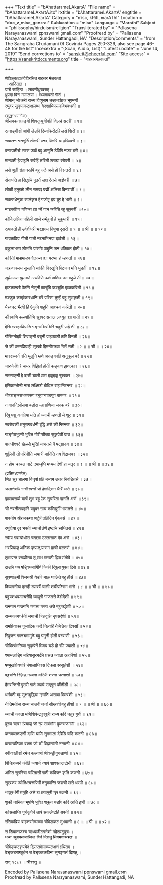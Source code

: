 +++
"Text title" = "bAhattarameLAkartA"
"File name" = "bAhattarameLAkartA.itx"
itxtitle = "bAhattarameLAkartA"
engtitle = "bAhattarameLAkartA"
Category = "misc, kRitI, marAThI"
Location = "doc_z_misc_general"
Sublocation = "misc"
Language = "Marathi"
Subject = "philosophy/hinduism/religion"
"Transliterated by" = "Pallasena Narayanaswami ppnswami gmail.com"
"Proofread by" = "Pallasena Narayanaswami, Sunder Hattangadi, NA"
"Description/comments" = "from The Samgraha Chudamani Of Govinda Pages 290-326, also see page 46-48 for the list"
Indexextra = "(Scan, Audio, List)"
"Latest update" = "June 14, 2019"
"Send corrections to" = "sanskrit@cheerful.com"
"Site access" = "https://sanskritdocuments.org"
title = "बाहत्तरमेळाकर्ता"

+++
  
 श्रीवेङ्कटकविविरचित बाहत्तर मेळकर्ता   
। आदिताल ।  
याचें साहित्य ।  लावणीध्रुपदसह ।  
ध्रुपदा विना मणालयां ।  मध्यमावती गीती ।  
श्रीमान् जो करी राज्य विष्णुसम चव्हानवंशज भूपमणी ।  
रघुवर सुकृपाकटाक्षलब्ध त्रिदशाधिपसम विभवधणी ॥  
  
(शुद्धमध्यममेल)  
श्रीसमकनकाङ्गी शिवनृपपुत्रीपति विलसे सदरीं ॥ १॥  
  
रत्नाङ्गीसी आंगी लेउनि दिव्यकिरीटहिं लसे शिरीं ॥ २॥  
  
सकलन गानमूर्ति शोभवी धनद विभवि या पृथ्विवरी ॥ ३॥  
  
वनस्पतीची सरस फळें बहु आणुनि ठेविति नजर बरी ॥ ४॥  
  
मानवती हे पाहुनि सर्वहिं करिती श्लाघा परोपरी ॥ ५॥  
  
लसे श्रुती संतानरूपि बहु फळे असे हो निरन्तरी ॥ ६॥  
  
सेनापति हा सिद्धचि पुढती लक्ष देतसे आज्ञेवरी ॥ ७॥  
  
लोकी हनुमतो लीन रामपद पद्मीं अलिसा दिनरात्रीं ॥ ८॥  
  
सवत्सधेनुका सालंकृत हे गजोष्ट्र हय युग हे भारी ॥ ९॥  
  
नाटकप्रिया गणिका ह्या कीं गान करिति बहु सुस्वरीं ॥ १०॥  
  
कोकिलप्रिया पहिली साजे रम्भेहुनी हे सुकुमारी ॥ ११॥  
  
रूपावती ही उर्वशीपरी भरतागम निपुणा दुसरी ॥ १ ॥ ॥ श्री ॥ ॥  १२॥  
  
गायकप्रिया गीती गाती नटनाभिनया दावीती ॥ १३॥  
  
वकुलाभरण शोभति यांसचि पाहुनि जन थक्कित होती ॥ १४॥  
  
करिती मायामाळवगौळाच्या ह्या बरव्या हो म्हणती ॥ १५॥  
  
चक्रवाकसम सुस्तनि यांप्रति निरखुनि विटजन मनि भुलती ॥ १६॥  
  
सूर्यकान्त सुमनाने लसविति कर्ण अणिक नग बहुले ती ॥ १७॥  
  
हाटकाम्बरी पैठणि नेसुनी कार्चुबि कञ्चुकि झळकविती ॥ १८॥  
  
मञ्जुळ करझंकारध्वनि बरि परिसा तुम्ही बहु सुज्ञकृती ॥ १९॥  
  
भैरवनट भैरवी हिं ऐकुनि पाहुनि आश्चर्या करिती ॥ २०॥  
  
कीरवाणि कळवांतिणि सुस्वर सताल लययुत ह्या गाती ॥ २१॥  
  
हेचि खरहरप्रियाति गङ्गा शिवशिरिं चढुनी पाहे ती ॥ २२॥  
  
गौरिमनोहरि शिवाङ्गी बसुनी पाहायाशी करि विनती ॥ २३॥  
  
जे कीं वरुणप्रियाही सुखवी हिमनीराच्या मिसें सती ॥ २ ॥ ॥ श्री ॥ ॥  २४॥  
  
माररञ्जनी रति भुलुनि म्हणे अनङ्गपति अनुकूल बरें ॥ २५॥  
  
चारुकेशि हे चामर विझितां होती कङ्कण झणत्कार ॥ २६॥  
  
सरसाङ्गी हे दासी घाली वारा हळुहळु सुखकर ॥ २७॥  
  
हरिकाम्भोजी नाच लक्ष्मिशी बोधिल राहा निरन्तर ॥ २८॥  
  
धीरशङ्कराभरणरूप रघुराजपादयुग दासवर ॥ २९॥  
  
नागानन्दिनीसमा बडोदा महाराणिचा जनक बरें ॥ ३०॥  
  
रिपु पशु यागप्रिया मति हो ज्याची म्हणती जे शूर ॥ ३१॥  
  
स्वसेवकीं अनुरागवर्धनी बुद्धि असे कीं निरन्तर ॥ ३२॥  
  
गाङ्गेयभूषणी भूषित गौरी श्रीच्या सुकृपेसीं पात्र ॥ ३३॥  
  
वागधीश्वरी खेळसे मुखिं जाणतसे पैं षट्शास्त्र ॥ ३४॥  
  
शूलिनी ती परिनीति जयाची मानिति नय विद्राजवर ॥ ३५॥  
  
न होय चञ्चल नाटे दयाम्बुधि मध्यम देशीं हा चतुर ॥ ३ ॥ ॥ श्री ॥ ॥  ३६॥  
  
(प्रतिमध्यममेल)  
श्रित सुर सालगा विनृपां प्रति मध्यम उत्तम निवडितसे ॥ ३७॥  
  
जलार्णवचि गम्भीरपणीं जो हेमाद्रिसम धैर्यिं असे ॥ ३८॥  
  
झालवराळी याचें शुभ बहु ऐक सुचरिता म्हणति असें ॥ ३९॥  
  
श्री नवनीतापहारि यदुवर साच कलियुगीं भासतसे ॥ ४०॥  
  
पावनीय श्रीरामकथा श्रद्धेनें प्रतिदिन ऐकतसे ॥ ४१॥  
  
रघुप्रिया दृढ भक्ती ज्याची तेणें इष्टचि साधितसे ॥ ४२॥  
  
स्वीय गवाम्बोधीस चन्द्रसा उल्लासातें देत असे ॥ ४३॥  
  
भवप्रियाळु अणिक कृपाळू यासम हाची वाटतसे ॥ ४४॥  
  
शुभापन्त वराळीसह तू लाभ म्हणती द्विज संतोषें ॥ ४५॥  
  
दाउनि पथ षड्विधमार्गिणि जिंकी रिपुला युक्त दिसे ॥ ४६॥  
  
सुवर्णाङ्गी विजयश्री येउनि माळ घालिते बहु हौसें ॥ ४७॥  
  
दिव्यमणीचा हारही त्यावरी घाली शचीपतिसम भासे  ।  ४ ॥ ॥ श्री ॥ ॥  ४८॥  
  
बहुयशधवलाम्बरीहि व्यापुनी गाजतसे देशोदेशीं ॥ ४९॥  
  
रामनाम नारायणि जपसा जपत असे बहु श्रद्धेशीं ॥ ५०॥  
  
राज्यकामवर्धनी जयाची चित्तवृत्ति नृपसद्वंशी ॥ ५१॥  
  
रामप्रियाकर पूजादिक करि नित्यहिं नैमित्तिक दिवसीं ॥ ५२॥  
  
रिपुजन गमनश्रमामुळे बहु श्रमुनी होती वनवासी ॥ ५३॥  
  
श्रीविश्वंभरिच्या सुकृपेनें विजय घडे हो रणि ज्याशी ॥ ५४॥  
  
श्यामलाङ्गि महिषासुरमर्दनि प्रसन्न ज्याला अहर्निशी ॥ ५५॥  
  
षण्मुखप्रियापरि नेपालाधिपास दिधला स्वसुतेशी ॥ ५६॥  
  
पट्टराणि सिंहेन्द्र मध्यमा अरिची शरणा चरणाशी ॥ ५७॥  
  
हैमवन्तिनी दुसरी गाते ज्याचे सद्गुण कीर्तीशी ॥ ५८॥  
  
धर्मवती बहु सूक्ष्मबुद्धिचा म्हणति असावा विष्ण्वंशी ॥ ५९॥  
  
नीतिमतीचा राज्य चालवी जनां सौख्यवी बहु हौशी ॥ ५ ॥ ॥ श्री ॥ ॥  ६०॥  
  
ज्याची कान्ता मणिशिवेन्द्रनृपपुत्री राज्य करि चतुर गुणी ॥ ६१॥  
  
पुरुष ऋषभ प्रियाळु जो नृप सार्वभौम कुलराजमणी ॥ ६२॥  
  
कनकलताङ्गी दासि घालि सुममाला देविडि घडि करुनी ॥ ६३॥  
  
वाचस्पतिसम वक्ता जो कीं विद्वांसांसी सन्मानी ॥ ६४॥  
  
स्वीयपतीसीं रमेच कल्याणी श्रीवच्छ्रीगुणखाणी ॥ ६५॥  
  
विचित्राम्बरी कीर्ति जयाची व्यापे शाश्वत दाटोनी ॥ ६६॥  
  
अमित सुचरित्रा चरितासी गाती कविजन कृति करुनी ॥ ६७॥  
  
सुखकर ज्योतिःस्वरूपिणी तनुकान्ति जयाची लसे धरणी ॥ ६८॥  
  
धातुवर्धनी तनुहि असे हा शतायुषी नृप लक्षणी ॥ ६९॥  
  
शुकी नासिका भूषणि भूषित शकुन घडवि करि आर्ति झणी ॥ ७०॥  
  
कोसलाधिप पूर्णकृपेनें लाभे सकलेष्टहिं अवनीं ॥ ७१॥  
  
रसिकप्रिया बाहत्तरमेळाख्या श्रीवेङ्कट शुभवाणी ॥ ६ ॥ ॥ श्री ॥ ॥  ७२॥  
  
स शिवात्मजश्च ऋध्यादीशगणेशो महेशपटुपुत्रः ।  
धन्यः सुरामनामान्वितः शिवं दिशतु निगमशास्त्रज्ञः ॥  
  
श्रीवेङ्कटकृपयेदं द्विसप्तमेलाख्यलक्षणं ग्रथितम् ।  
वेङ्कटरामबुधेन च वेङ्कटकविना सुमङ्गलं दिशतु ॥  
  
सन् १८८३ ॥ श्रीरस्तु ॥  
  
  
Encoded by Pallasena Narayanaswami ppnswami gmail.com  
Proofread by Pallasena Narayanaswami, Sunder Hattangadi, NA  
  
